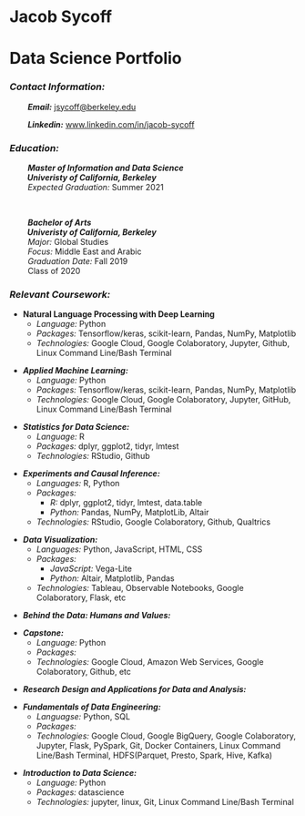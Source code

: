 # **Jacob Sycoff**
# **Data Science Portfolio** 

### ***Contact Information:*** 
&emsp;&emsp; ***Email:*** jsycoff@berkeley.edu

&emsp;&emsp; ***Linkedin:*** www.linkedin.com/in/jacob-sycoff

### ***Education:***

   &emsp;&emsp; ***Master of Information and Data Science <br>
   &emsp;&emsp; Univeristy of California, Berkeley*** <br>
   &emsp;&emsp; *Expected Graduation:* Summer 2021 <br>

<br/>

   &emsp;&emsp; ***Bachelor of Arts <br>
   &emsp;&emsp; Univeristy of California, Berkeley*** <br>
   &emsp;&emsp; *Major:* Global Studies <br>
   &emsp;&emsp; *Focus:* Middle East and Arabic <br>
   &emsp;&emsp; *Graduation Date:* Fall 2019 <br>
   &emsp;&emsp; Class of 2020 <br>


### ***Relevant Coursework:***
<p/>

   * **Natural Language Processing with Deep Learning**
      * *Language:* Python
      * *Packages:* Tensorflow/keras, scikit-learn, Pandas, NumPy, Matplotlib
      * *Technologies:* Google Cloud, Google Colaboratory, Jupyter, Github, Linux Command Line/Bash Terminal

<p/>

   * ***Applied Machine Learning:***
      * *Language:* Python
      * *Packages:* Tensorflow/keras, scikit-learn, Pandas, NumPy, Matplotlib
      * *Technologies:* Google Cloud, Google Colaboratory, Jupyter, GitHub, Linux Command Line/Bash Terminal

<p/>

   * ***Statistics for Data Science:***
      * *Language:* R
      * *Packages:* dplyr, ggplot2, tidyr, lmtest
      * *Technologies:* RStudio, Github
<p/>

   * ***Experiments and Causal Inference:***
      * *Languages:* R, Python
      * *Packages:* 
        * *R:* dplyr, ggplot2, tidyr, lmtest, data.table   
        * *Python:* Pandas, NumPy, MatplotLib, Altair
      * *Technologies:* RStudio, Google Colaboratory, Github, Qualtrics
<p/>

   * ***Data Visualization:***
      * *Languages:* Python, JavaScript, HTML, CSS
      * *Packages:* 
        * *JavaScript:* Vega-Lite
        * *Python:* Altair, Matplotlib, Pandas
      * *Technologies:* Tableau, Observable Notebooks, Google Colaboratory, Flask, etc

<p/>

   * ***Behind the Data: Humans and Values:***

<p/>

   * ***Capstone:***
      * *Language:* Python
      * *Packages:* 
      * *Technologies:* Google Cloud, Amazon Web Services, Google Colaboratory, Github, etc

<p/>

   * ***Research Design and Applications for Data and Analysis:***

<p/>

   * ***Fundamentals of Data Engineering:***  
      * *Languagse:* Python, SQL
      * *Packages:* 
      * *Technologies:* Google Cloud, Google BigQuery, Google Colaboratory, Jupyter, Flask, PySpark, Git, Docker Containers, Linux Command Line/Bash Terminal, HDFS(Parquet, Presto, Spark, Hive, Kafka)

<p/>

   * ***Introduction to Data Science:***
      * *Language:* Python
      * *Packages:* datascience
      * *Technologies:* jupyter, linux, Git, Linux Command Line/Bash Terminal
<p/>
